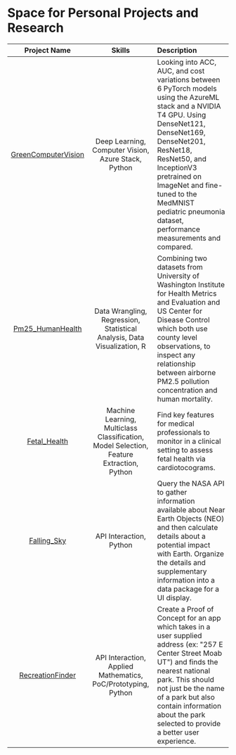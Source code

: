 # Space for Personal Projects and Research

| **Project Name**  | **Skills**  | **Description**  |
| :----------: | :----------: | :---------- |
| [GreenComputerVision](https://github.com/TaylorPrewitt/Projects/tree/main/GreenComputerVision)  | Deep Learning, Computer Vision, Azure Stack, Python    | Looking into ACC, AUC, and cost variations between 6 PyTorch models using the AzureML stack and a NVIDIA T4 GPU. Using DenseNet121, DenseNet169, DenseNet201, ResNet18, ResNet50, and InceptionV3 pretrained on ImageNet and fine-tuned to the MedMNIST pediatric pneumonia dataset, performance measurements and compared. |
| [Pm25_HumanHealth](https://github.com/TaylorPrewitt/Projects/tree/main/Pm25_HumanHealth) | Data Wrangling, Regression, Statistical Analysis, Data Visualization, R | Combining two datasets from University of Washington Institute for Health Metrics and Evaluation and US Center for Disease Control which both use county level observations, to inspect any relationship between airborne PM2.5 pollution concentration and human mortality.  | 
| [Fetal_Health](https://github.com/TaylorPrewitt/Projects/tree/main/Fetal_Health) | Machine Learning, Multiclass Classification, Model Selection, Feature Extraction, Python | Find key features for medical professionals to monitor in a clinical setting to assess fetal health via cardiotocograms. | 
| [Falling_Sky](https://github.com/TaylorPrewitt/Projects/tree/main/Falling_Sky) | API Interaction, Python | Query the NASA API to gather information available about Near Earth Objects (NEO) and then calculate details about a potential impact with Earth. Organize the details and supplementary information into a data package for a UI display. | 
| [RecreationFinder](https://github.com/TaylorPrewitt/Projects/tree/main/RecreationFinder) | API Interaction, Applied Mathematics, PoC/Prototyping, Python | Create a Proof of Concept for an app which takes in a user supplied address (ex: "257 E Center Street Moab UT") and finds the nearest national park. This should not just be the name of a park but also contain information about the park selected to provide a better user experience. | 
 
